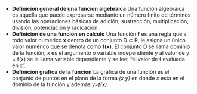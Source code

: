 
- **Definicion general de una funcion algebraica**
Una función algebraica es aquella que puede expresarse mediante un número finito de términos usando las operaciones básicas de adición, sustracción, multiplicación, división, potenciación y radicación.
- **Definicion de una funcion en calculo**
Una función **f** es una regla que a todo valor numérico **x** dentro de un conjunto D ⊂ R, le asigna un único valor numérico que se denota como **f(x)**. El conjunto D se llama dominio de la función, x es el argumento o variable independiente y al valor de y = f(x) se le llama variable dependiente y se lee: “el valor de f evaluada en x”.
- **Definicion grafica de la funcion**
La gráfica de una función es el conjunto de puntos en el plano de la forma _(x,y)_ en donde _x_ está en el dominio de la función y además _y=f(x)._

